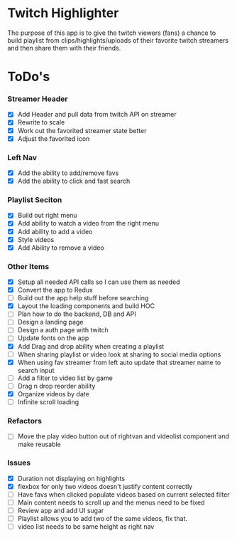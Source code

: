 # Twitch Highlighter
The purpose of this app is to give the twitch viewers (fans) a chance to build playlist from clips/highlights/uploads of their favorite twitch streamers and then share them with their friends.

# ToDo's

### Streamer Header
* [X] Add Header and pull data from twitch API on streamer
* [X] Rewrite to scale
* [X] Work out the favorited streamer state better
* [X] Adjust the favorited icon

### Left Nav
* [X] Add the ability to add/remove favs
* [X] Add the ability to click and fast search

### Playlist Seciton
* [X] Build out right menu
* [X] Add ability to watch a video from the right menu
* [X] Add ability to add a video 
* [X] Style videos 
* [X] Add Ability to remove a video

### Other Items
* [X] Setup all needed API calls so I can use them as needed
* [X] Convert the app to Redux
* [ ] Build out the app help stuff before searching
* [X] Layout the loading components and build HOC
* [ ] Plan how to do the backend, DB and API
* [ ] Design a landing page
* [ ] Design a auth page with twitch
* [ ] Update fonts on the app
* [X] Add Drag and drop ability when creating a playlist
* [ ] When sharing playlist or video look at sharing to social media options
* [X] When using fav streamer from left auto update that streamer name to search input
* [ ] Add a filter to video list by game
* [ ] Drag n drop reorder ability
* [X] Organize videos by date
* [ ] Infinite scroll loading

### Refactors
* [ ] Move the play video button out of rightvan and videolist component and make reusable

### Issues
* [X] Duration not displaying on highlights
* [X] flexbox for only two videos doesn't justify content correctly
* [ ] Have favs when clicked populate videos based on current selected filter
* [ ] Main content needs to scroll up and the menus need to be fixed
* [ ] Review app and add UI sugar
* [ ] Playlist allows you to add two of the same videos, fix that.
* [ ] video list needs to be same height as right nav